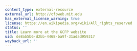 ```yaml
---
content_type: external-resource
external_url: http://cfpweb.mit.edu
has_external_license_warning: true
license: https://en.wikipedia.org/wiki/All_rights_reserved
status: ''
title: Learn more at the GCFP website
uid: de8ab5b6-d2bb-4468-ba9f-31adad959317
wayback_url: ''
---
```

